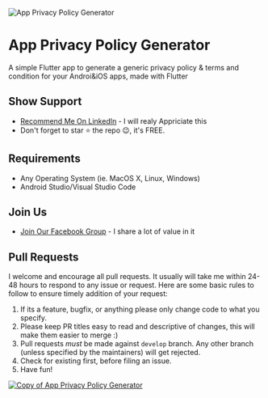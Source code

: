 ![App Privacy Policy Generator](https://user-images.githubusercontent.com/55942632/71411446-49d2d280-266f-11ea-9ef5-7411910a6a42.png)

# App Privacy Policy Generator
A simple Flutter app to generate a generic privacy policy & terms and condition for your Androi&iOS apps, made with Flutter

## Show Support
* [Recommend Me On LinkedIn](https://www.linkedin.com/in/lamsanskar/) - I will realy Appriciate this
* Don't forget to star ⭐ the repo 😉, it's FREE.

## Requirements
- Any Operating System (ie. MacOS X, Linux, Windows)
- Android Studio/Visual Studio Code

## Join Us
* [Join Our Facebook Group](https://www.facebook.com/groups/519517995532897/) - I share a lot of value in it

## Pull Requests
I welcome and encourage all pull requests. It usually will take me within 24-48 hours to respond to any issue or request. Here are some basic rules to follow to ensure timely addition of your request:
  1. If its a feature, bugfix, or anything please only change code to what you specify.
  1. Please keep PR titles easy to read and descriptive of changes, this will make them easier to merge :)
  1. Pull requests _must_ be made against `develop` branch. Any other branch (unless specified by the maintainers) will get rejected.
  1. Check for existing first, before filing an issue.
  1. Have fun!

[![Copy of App Privacy Policy Generator](https://user-images.githubusercontent.com/55942632/71420024-dc3b9c00-2698-11ea-8c14-f4deeebbc6f1.png)](https://twitter.com/intent/tweet?url=https%3A%2F%2Fgithub.com%2Ftheindianappguy%2Fapp-privacy-policy-generator&text=Check%20out%20this%20App%20privacy%20policy%20generator%20flutter%20app)
